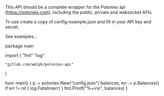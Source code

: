 This API should be a complete wrapper for the Poloniex api (https://poloniex.com), including the public, private and websocket APIs.

To use create a copy of config-example.json and fill in your API key and secret.

See examples...

package main

import (
	"fmt"
	"log"

	"gitlab.com/wmlph/poloniex-api"
)

func main() {
	p := poloniex.New("config.json")
	balances, err := p.Balances()
	if err != nil {
		log.Fatalln(err)
	}
	fmt.Printf("%+v\n", balances)
}
